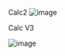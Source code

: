Calc2
![image](https://github.com/user-attachments/assets/b700edda-3819-4c60-a94c-133511e3ab80)

Calc V3

![image](https://github.com/user-attachments/assets/5daa217d-3bcf-4449-a40c-0edc707263ae)

